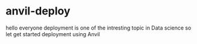 # anvil-deploy
hello everyone deployment is one of the intresting topic in Data science 
so let get started 
deployment using Anvil
